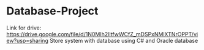 # Database-Project
Link for drive: https://drive.google.com/file/d/1N0MIh2lItfwWCfZ_mDSPxNMlXTNrOPPT/view?usp=sharing
Store system with database using C# and Oracle database 

